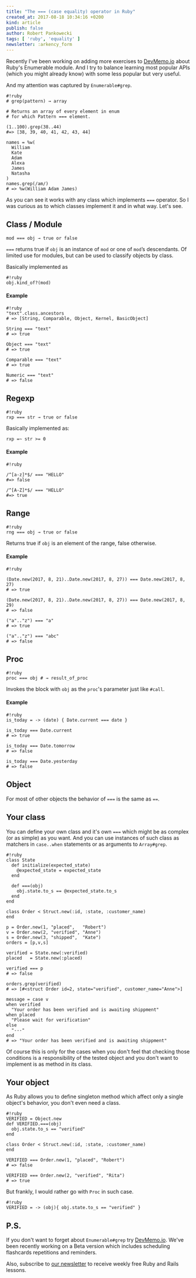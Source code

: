 ```yaml
---
title: "The === (case equality) operator in Ruby"
created_at: 2017-08-18 10:34:16 +0200
kind: article
publish: false
author: Robert Pankowecki
tags: [ 'ruby', 'equality' ]
newsletter: :arkency_form
---
```


Recently I've been working on adding more exercises to [DevMemo.io](https://devmemo.io) about Ruby's Enumerable module. And I try to balance learning most popular APIs (which you might already know) with some less popular but very useful.

And my attention was captured by `Enumerable#grep`.

<!-- more -->

```
#!ruby
# grep(pattern) → array

# Returns an array of every element in enum
# for which Pattern === element.

(1..100).grep(38..44)
#=> [38, 39, 40, 41, 42, 43, 44]

names = %w(
  William
  Kate
  Adam
  Alexa
  James
  Natasha
)
names.grep(/am/)
# => %w(William Adam James)
```

As you can see it works with any class which implements `===` operator. So I was curious as to which classes implement it and in what way. Let's see.

## Class / Module

```
mod === obj → true or false
```

`===` returns true if `obj` is an instance of `mod` or one of `mod`’s descendants. Of limited use for modules, but can be used to classify objects by class.

Basically implemented as

```
#!ruby
obj.kind_of?(mod)
```

#### Example

```
#!ruby
"text".class.ancestors
# => [String, Comparable, Object, Kernel, BasicObject]

String === "text"
# => true

Object === "text"
# => true

Comparable === "text"
# => true

Numeric === "text"
# => false
```

## Regexp

```
#!ruby
rxp === str → true or false
```

Basically implemented as:

```
rxp =~ str >= 0
```

#### Example

```
#!ruby

/^[a-z]*$/ === "HELLO"
#=> false

/^[A-Z]*$/ === "HELLO"
#=> true
```

## Range

```
#!ruby
rng === obj → true or false
```

Returns true if `obj` is an element of the range, false otherwise.

#### Example

```
#!ruby

(Date.new(2017, 8, 21)..Date.new(2017, 8, 27)) === Date.new(2017, 8, 27)
# => true

(Date.new(2017, 8, 21)..Date.new(2017, 8, 27)) === Date.new(2017, 8, 29)
# => false

("a".."z") === "a"
# => true

("a".."z") === "abc"
# => false
```

## Proc

```
#!ruby
proc === obj # → result_of_proc
```

Invokes the block with `obj` as the `proc`'s parameter just like `#call`.

#### Example

```
#!ruby
is_today = -> (date) { Date.current === date }

is_today === Date.current
# => true

is_today === Date.tomorrow
# => false

is_today === Date.yesterday
# => false

```

## Object

For most of other objects the behavior of `===` is the same as `==`.

## Your class

You can define your own class and it's own `===` which might be as complex (or as simple) as you want. And you can use instances of such class as matchers in `case..when` statements or as arguments to `Array#grep`.

```
#!ruby
class State
  def initialize(expected_state)
    @expected_state = expected_state
  end

  def ===(obj)
    obj.state.to_s == @expected_state.to_s
  end
end

class Order < Struct.new(:id, :state, :customer_name)
end

p = Order.new(1, "placed",   "Robert")
v = Order.new(2, "verified", "Anne")
s = Order.new(3, "shipped",  "Kate")
orders = [p,v,s]

verified = State.new(:verified)
placed   = State.new(:placed)

verified === p
# => false

orders.grep(verified)
# => [#<struct Order id=2, state="verified", customer_name="Anne">]

message = case v
when verified
  "Your order has been verified and is awaiting shippment"
when placed
  "Please wait for verification"
else
  "---"
end
# => "Your order has been verified and is awaiting shippment"
```

Of course this is only for the cases when you don't feel that checking those conditions is a responsibility of the tested object and you don't want to implement is as method in its class.

## Your object

As Ruby allows you to define singleton method which affect only a single object's behavior, you don't even need a class.

```
#!ruby
VERIFIED = Object.new
def VERIFIED.===(obj)
  obj.state.to_s == "verified"
end

class Order < Struct.new(:id, :state, :customer_name)
end

VERIFIED === Order.new(1, "placed", "Robert")
# => false

VERIFIED === Order.new(2, "verified", "Rita")
# => true
```

But frankly, I would rather go with `Proc` in such case.

```
#!ruby
VERIFIED = -> (obj){ obj.state.to_s == "verified" }
```

## P.S.

If you don't want to forget about `Enumerable#grep` try [DevMemo.io](https://devmemo.io). We've been recently working on a Beta version which includes scheduling flashcards repetitions and reminders.

Also, subscribe to [our newsletter](http://arkency.com/newsletter) to receive weekly free Ruby and Rails lessons.